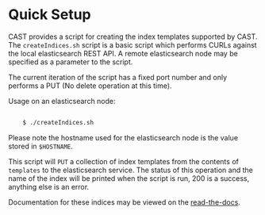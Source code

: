 # Quick Setup #

CAST provides a script for creating the index templates supported by CAST. The `createIndices.sh`
script is a basic script which performs CURLs against the local elasticsearch REST API. A remote
elasticsearch node may be specified as a parameter to the script.

The current iteration of the script has a fixed port number and only performs a PUT (No delete operation at this time).

Usage on an elasticsearch node:

``` bash

    $ ./createIndices.sh
```

Please note the hostname used for the elasticsearch node is the value stored in `$HOSTNAME`.

This script will `PUT` a collection of index templates from the contents of `templates` to the 
elasticsearch service. The status of this operation and the name of the index will be printed
when the script is run, 200 is a success, anything else is an error.

Documentation for these indices may be viewed on the 
[read-the-docs](cast.rtfd.io/en/latest/cast-big-data/elasticsearch.html#indices).
